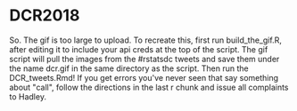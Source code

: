 # DCR2018


So.  The gif is too large to upload.  To recreate this, first run build_the_gif.R, after editing it to include your api creds at the top of the script.    The gif script will pull the images from the #rstatsdc tweets and save them under the name dcr.gif in the same directory as the script.   Then run the DCR_tweets.Rmd!  If you get errors you've never seen that say something about "call", follow the directions in the last r chunk and issue all complaints to Hadley. 
